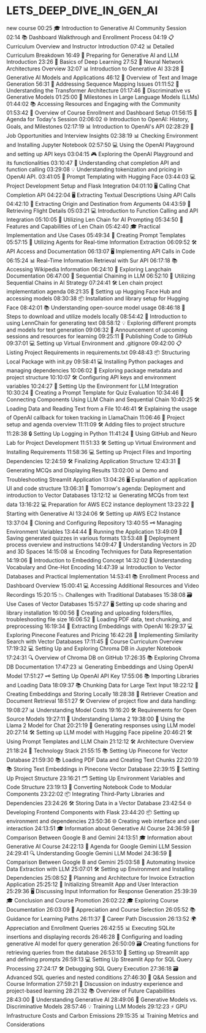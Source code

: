 # LETS_DEEP_DIVE_IN_GEN_AI
new course
00:25 🎓 Introduction to Generative AI Community Session
02:14  📚 Dashboard Walkthrough and Enrollment Process 
04:19  📋 Curriculum Overview and Instructor Introduction
07:42  📊 Detailed Curriculum Breakdown
16:49  🧠 Preparing for Generative AI and LLM Introduction
23:26  🧠 Basics of Deep Learning
27:52 🤖 Neural Network Architectures Overview
32:07 📊 Introduction to Generative AI
33:28 📝 Generative AI Models and Applications
46:12 🧠 Overview of Text and Image Generation
56:31 🔄 Addressing Sequence Mapping Issues
01:11:52 🧠 Understanding the Transformer Architecture
01:17:46 🔄 Discriminative vs Generative Models
01:25:00 🚀 Milestones in Large Language Models (LLMs)
01:44:02 📚 Accessing Resources and Engaging with the Community
01:53:42 🚀 Overview of Course Enrollment and Dashboard Setup
01:56:15 📝 Agenda for Today's Session
02:06:02 🌐 Introduction to OpenAI: History, Goals, and Milestones
02:17:19 📊 Introduction to OpenAI's API
02:28:29 💼 Job Opportunities and Interview Insights
02:38:19 📊 Checking Environment and Installing Jupyter Notebook
02:57:50 💻 Using the OpenAI Playground and setting up API keys
03:04:15 🎮 Exploring the OpenAI Playground and its functionalities
03:10:47 🤖 Understanding chat completion API and function calling
03:29:08 💡 Understanding tokenization and pricing in OpenAI API.
03:41:05 🧩 Prompt Templating with Hugging Face
03:44:03 💻 Project Development Setup and Flask Integration
04:01:10 🖥 Calling Chat Completion API
04:22:04 🖥 Extracting Textual Descriptions Using API Calls
04:42:10 📝 Extracting Origin and Destination from Arguments
04:43:59 🛫 Retrieving Flight Details
05:03:21 💻 Introduction to Function Calling and API Integration
05:10:05 🤖 Utilizing Len Chain for AI Prompting
05:34:50 🧩 Features and Capabilities of Len Chain
05:42:40 🎓 Practical Implementation and Use Cases
05:49:34 📝 Creating Prompt Templates
05:57:15 🤖 Utilizing Agents for Real-time Information Extraction
06:09:52 🛠 API Access and Documentation
06:13:07 🖥 Implementing API Calls in Code
06:15:24 📊 Real-Time Information Retrieval with Sur API
06:17:18 📚 Accessing Wikipedia Information
06:24:10 📄 Exploring Langchain Documentation
06:47:00 🔗 Sequential Chaining in LLM
06:52:10 🧩 Utilizing Sequential Chains in AI Strategy
07:24:41 🛠 Len chain project implementation agenda
08:21:35 🤖 Setting up Hugging Face Hub and accessing models
08:30:38 📦 Installation and library setup for Hugging Face
08:42:01 📚 Understanding open-source model usage
08:46:18 📝 Steps to download and utilize models locally
08:54:42 🤖 Introduction to using LennChain for generating text
08:58:12 💡 Exploring different prompts and models for text generation
09:06:32 🚀 Announcement of upcoming sessions and resources for learning
09:25:11 🚀 Publishing Code to GitHub
09:37:01 💻 Setting up Virtual Environment and .gitignore
09:42:00 📋 Listing Project Requirements in requirements.txt
09:48:43 📦 Structuring Local Package with init.py
09:58:41 💻 Installing Python packages and managing dependencies
10:06:02 📂 Exploring package metadata and project structure
10:10:07 🛠 Configuring API keys and environment variables
10:24:27 🧩 Setting Up the Environment for LLM Integration
10:30:24 🔗 Creating a Prompt Template for Quiz Evaluation
10:34:46 🤖 Connecting Components Using LLM Chain and Sequential Chain
10:40:25 🛠 Loading Data and Reading Text from a File
10:46:41 🛠 Explaining the usage of OpenAI callback for token tracking in LlamaChain
11:06:46 📁 Project setup and agenda overview
11:11:09 🛠 Adding files to project structure
11:28:38 🔒 Setting Up Logging in Python
11:41:24 📝 Using GitHub and Neuro Lab for Project Development
11:51:33 🛠 Setting up Virtual Environment and Installing Requirements
11:58:36 💻 Setting up Project Files and Importing Dependencies
12:24:59 🛠 Finalizing Application Structure
12:43:31 🧩 Generating MCQs and Displaying Results
13:02:00 📊 Demo and Troubleshooting Streamlit Application
13:04:26 🖥 Explanation of application UI and code structure
13:06:31 🚀 Tomorrow's agenda: Deployment and introduction to Vector Databases
13:12:12 📊 Generating MCQs from text data
13:16:22 💻 Preparation for AWS EC2 instance deployment
13:23:22 🚀 Starting with Generative AI
13:24:06 🛠 Setting up AWS EC2 Instance
13:37:04 📂 Cloning and Configuring Repository
13:40:55 🗝 Managing Environment Variables
13:44:44 🚀 Running the Application
13:49:09 📄 Saving generated quizzes in various formats
13:53:48 🚀 Deployment process overview and instructions
14:09:47 🧮 Understanding Vectors in 2D and 3D Spaces
14:15:08 📊 Encoding Techniques for Data Representation
14:19:06 📝 Introduction to Embedding Concept
14:32:02 🧠 Understanding Vocabulary and One-Hot Encoding
14:47:39 📊 Introduction to Vector Databases and Practical Implementation
14:53:41 📚 Enrollment Process and Dashboard Overview
15:00:41 💻 Accessing Additional Resources and Video Recordings
15:20:15 📉 Challenges with Traditional Databases
15:38:08 🗃 Use Cases of Vector Databases
15:57:27 🖥 Setting up code sharing and library installation
16:00:56 📁 Creating and uploading folders/files, troubleshooting file size
16:06:52 📑 Loading PDF data, text chunking, and preprocessing
16:19:34 📐 Extracting Embeddings with OpenAI
16:29:37 💻 Exploring Pinecone Features and Pricing
16:42:28 🧬 Implementing Similarity Search with Vector Databases
17:11:45 📝 Course Curriculum Overview
17:19:32 💻 Setting Up and Exploring Chroma DB in Jupyter Notebook
17:24:31 🔍 Overview of Chroma DB on GitHub
17:26:35 📚 Exploring Chroma DB Documentation
17:47:23 📊 Generating Embeddings and Using OpenAI Model
17:51:27 🗝 Setting Up OpenAI API Key
17:55:06 📚 Importing Libraries and Loading Data
18:09:37 📚 Chunking Data for Large Text Input
18:22:12 💽 Creating Embeddings and Storing Locally
18:28:38 🔄 Retriever Creation and Document Retrieval
18:51:27 🛠 Overview of project flow and data handling:
19:08:27 📊 Understanding Model Costs
19:16:20 🛠 Requirements for Open Source Models
19:27:11 🧠 Understanding Llama 2
19:38:00 🦙 Using the Llama 2 Model for Chat
20:21:19 📝 Generating responses using LLM model
20:27:14 🛠 Setting up LLM model with Hugging Face pipeline
20:46:21 🛠 Using Prompt Templates and LLM Chain
21:12:12 🛠 Architecture Overview
21:18:24 🧩 Technology Stack
21:55:15 📚 Setting Up Pinecone for Vector Database
21:59:30 📚 Loading PDF Data and Creating Text Chunks
22:20:19 📚 Storing Text Embeddings in Pinecone Vector Database
22:39:15 📂 Setting Up Project Structure
23:16:21 🗂 Setting Up Environment Variables and Code Structure
23:19:13 📝 Converting Notebook Code to Modular Components
23:22:02 📦 Integrating Third-Party Libraries and Dependencies
23:24:26 🛠 Storing Data in a Vector Database
23:42:54 🌐 Developing Frontend Components with Flask
23:44:20 📦 Setting up environment and dependencies
23:50:36 🌐 Creating web interface and user interaction
24:13:51 🎓 Information about Generative AI Course
24:36:59 🤖 Comparison Between Google B and Gemini
24:13:51 🎓 Information about Generative AI Course
24:22:13 📑 Agenda for Google Gemini LLM Session
24:29:41 🔍 Understanding Google Gemini LLM Model
24:36:59 🤖 Comparison Between Google B and Gemini
25:03:58 🧾 Automating Invoice Data Extraction with LLM
25:07:01 🛠 Setting up Environment and Installing Dependencies
25:08:52 📝 Planning and Architecture for Invoice Extraction Application
25:25:12 🚀 Initializing Streamlit App and User Interaction
25:29:36 🖥 Discussing Input Information for Response Generation
25:39:39 🎓 Conclusion and Course Promotion
26:02:22 🎓 Exploring Course Documentation
26:03:09 🤝 Appreciation and Course Selection
26:05:52 📚 Guidance for Learning Paths
26:11:37 💼 Career Path Discussion
26:13:52 🌍 Appreciation and Enrollment Queries
26:42:55 📊 Executing SQLite insertions and displaying records
26:46:28 🧠 Configuring and loading generative AI model for query generation
26:50:09 🗃 Creating functions for retrieving queries from the database
26:53:10 🚀 Setting up Streamlit app and defining prompts
26:59:13 💻 Setting Up Streamlit App for SQL Query Processing
27:24:17 🛠 Debugging SQL Query Execution
27:36:18 🗃 Advanced SQL queries and nested conditions
27:46:30 💬 Q&A Session and Course Information
27:59:21 🏢 Discussion on industry experience and project-based learning
28:21:32 📚 Overview of Future Capabilities
28:43:00 🧠 Understanding Generative AI
28:49:06 🎨 Generative Models vs. Discriminative Models
28:57:46 💡 Training LLM Models
29:12:23 ⚡ GPU Infrastructure Costs and Carbon Emissions
29:15:35 📊 Training Metrics and Considerations
